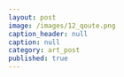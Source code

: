 ```yaml
---
layout: post
image: /images/12_qoute.png
caption_header: null
caption: null
category: art_post
published: true
---
```



